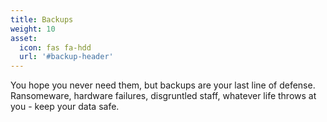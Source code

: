 ```yaml
---
title: Backups
weight: 10
asset:
  icon: fas fa-hdd
  url: '#backup-header'
---
```


You hope you never need them, but backups are your last line of defense.
Ransomeware, hardware failures, disgruntled staff, whatever life throws at you - keep your data safe.

